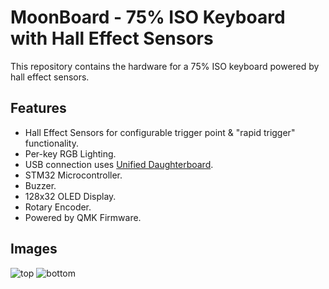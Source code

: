 # MoonBoard - 75% ISO Keyboard with Hall Effect Sensors
This repository contains the hardware for a 75% ISO keyboard powered by hall effect sensors.

## Features
- Hall Effect Sensors for configurable trigger point & "rapid trigger" functionality.
- Per-key RGB Lighting.
- USB connection uses [Unified Daughterboard](https://unified-daughterboard.github.io/).
- STM32 Microcontroller.
- Buzzer.
- 128x32 OLED Display.
- Rotary Encoder.
- Powered by QMK Firmware.

## Images
![top](https://certainly1182.github.io/MoonBoard/top.png)
![bottom](https://certainly1182.github.io/MoonBoard/bottom.png)